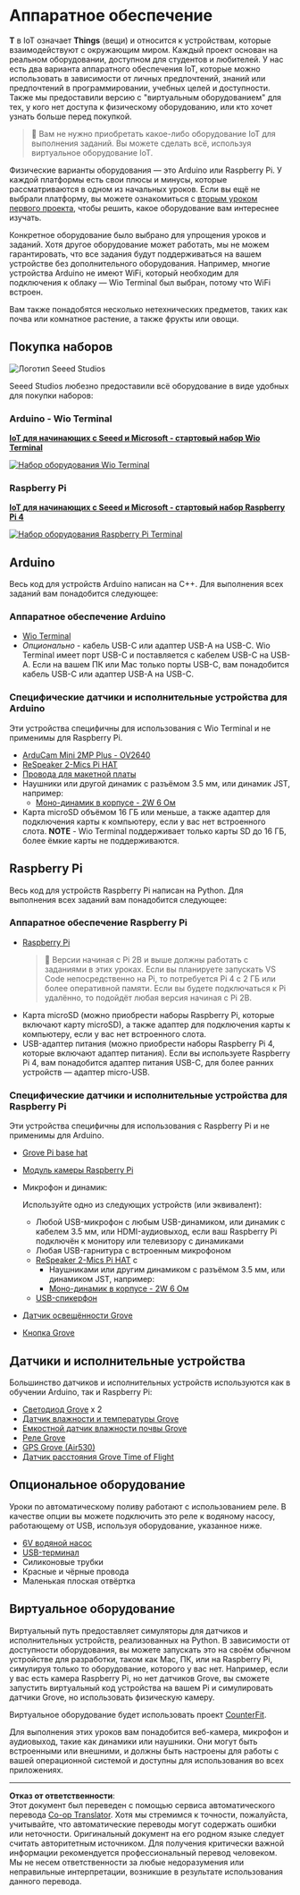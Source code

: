 <!--
CO_OP_TRANSLATOR_METADATA:
{
  "original_hash": "3dce18fab38adf93ff30b8c221b1eec5",
  "translation_date": "2025-08-26T21:24:55+00:00",
  "source_file": "hardware.md",
  "language_code": "ru"
}
-->
# Аппаратное обеспечение

**T** в IoT означает **Things** (вещи) и относится к устройствам, которые взаимодействуют с окружающим миром. Каждый проект основан на реальном оборудовании, доступном для студентов и любителей. У нас есть два варианта аппаратного обеспечения IoT, которые можно использовать в зависимости от личных предпочтений, знаний или предпочтений в программировании, учебных целей и доступности. Также мы предоставили версию с "виртуальным оборудованием" для тех, у кого нет доступа к физическому оборудованию, или кто хочет узнать больше перед покупкой.

> 💁 Вам не нужно приобретать какое-либо оборудование IoT для выполнения заданий. Вы можете сделать всё, используя виртуальное оборудование IoT.

Физические варианты оборудования — это Arduino или Raspberry Pi. У каждой платформы есть свои плюсы и минусы, которые рассматриваются в одном из начальных уроков. Если вы ещё не выбрали платформу, вы можете ознакомиться с [вторым уроком первого проекта](./1-getting-started/lessons/2-deeper-dive/README.md), чтобы решить, какое оборудование вам интереснее изучать.

Конкретное оборудование было выбрано для упрощения уроков и заданий. Хотя другое оборудование может работать, мы не можем гарантировать, что все задания будут поддерживаться на вашем устройстве без дополнительного оборудования. Например, многие устройства Arduino не имеют WiFi, который необходим для подключения к облаку — Wio Terminal был выбран, потому что WiFi встроен.

Вам также понадобятся несколько нетехнических предметов, таких как почва или комнатное растение, а также фрукты или овощи.

## Покупка наборов

![Логотип Seeed Studios](../../translated_images/seeed-logo.74732b6b482b6e8e8bdcc06f0541fc92b1dabf5e3e8f37afb91e04393a8cb977.ru.png)

Seeed Studios любезно предоставили всё оборудование в виде удобных для покупки наборов:

### Arduino - Wio Terminal

**[IoT для начинающих с Seeed и Microsoft - стартовый набор Wio Terminal](https://www.seeedstudio.com/IoT-for-beginners-with-Seeed-and-Microsoft-Wio-Terminal-Starter-Kit-p-5006.html)**

[![Набор оборудования Wio Terminal](../../translated_images/wio-hardware-kit.4c70c48b85e4283a1d73e248d87d49587c0cd077eeb69cb3eca803166f63c9a5.ru.png)](https://www.seeedstudio.com/IoT-for-beginners-with-Seeed-and-Microsoft-Wio-Terminal-Starter-Kit-p-5006.html)

### Raspberry Pi

**[IoT для начинающих с Seeed и Microsoft - стартовый набор Raspberry Pi 4](https://www.seeedstudio.com/IoT-for-beginners-with-Seeed-and-Microsoft-Raspberry-Pi-Starter-Kit-p-5004.html)**

[![Набор оборудования Raspberry Pi Terminal](../../translated_images/pi-hardware-kit.26dbadaedb7dd44c73b0131d5d68ea29472ed0a9744f90d5866c6d82f2d16380.ru.png)](https://www.seeedstudio.com/IoT-for-beginners-with-Seeed-and-Microsoft-Raspberry-Pi-Starter-Kit-p-5004.html)

## Arduino

Весь код для устройств Arduino написан на C++. Для выполнения всех заданий вам понадобится следующее:

### Аппаратное обеспечение Arduino

* [Wio Terminal](https://www.seeedstudio.com/Wio-Terminal-p-4509.html)
* *Опционально* - кабель USB-C или адаптер USB-A на USB-C. Wio Terminal имеет порт USB-C и поставляется с кабелем USB-C на USB-A. Если на вашем ПК или Mac только порты USB-C, вам понадобится кабель USB-C или адаптер USB-A на USB-C.

### Специфические датчики и исполнительные устройства для Arduino

Эти устройства специфичны для использования с Wio Terminal и не применимы для Raspberry Pi.

* [ArduCam Mini 2MP Plus - OV2640](https://www.arducam.com/product/arducam-2mp-spi-camera-b0067-arduino/)
* [ReSpeaker 2-Mics Pi HAT](https://www.seeedstudio.com/ReSpeaker-2-Mics-Pi-HAT.html)
* [Провода для макетной платы](https://www.seeedstudio.com/Breadboard-Jumper-Wire-Pack-241mm-200mm-160mm-117m-p-234.html)
* Наушники или другой динамик с разъёмом 3.5 мм, или динамик JST, например:
  * [Моно-динамик в корпусе - 2W 6 Ом](https://www.seeedstudio.com/Mono-Enclosed-Speaker-2W-6-Ohm-p-2832.html)
* Карта microSD объёмом 16 ГБ или меньше, а также адаптер для подключения карты к компьютеру, если у вас нет встроенного слота. **NOTE** - Wio Terminal поддерживает только карты SD до 16 ГБ, более ёмкие карты не поддерживаются.

## Raspberry Pi

Весь код для устройств Raspberry Pi написан на Python. Для выполнения всех заданий вам понадобится следующее:

### Аппаратное обеспечение Raspberry Pi

* [Raspberry Pi](https://www.raspberrypi.org/products/raspberry-pi-4-model-b/)
  > 💁 Версии начиная с Pi 2B и выше должны работать с заданиями в этих уроках. Если вы планируете запускать VS Code непосредственно на Pi, то потребуется Pi 4 с 2 ГБ или более оперативной памяти. Если вы будете подключаться к Pi удалённо, то подойдёт любая версия начиная с Pi 2B.
* Карта microSD (можно приобрести наборы Raspberry Pi, которые включают карту microSD), а также адаптер для подключения карты к компьютеру, если у вас нет встроенного слота.
* USB-адаптер питания (можно приобрести наборы Raspberry Pi 4, которые включают адаптер питания). Если вы используете Raspberry Pi 4, вам понадобится адаптер питания USB-C, для более ранних устройств — адаптер micro-USB.

### Специфические датчики и исполнительные устройства для Raspberry Pi

Эти устройства специфичны для использования с Raspberry Pi и не применимы для Arduino.

* [Grove Pi base hat](https://www.seeedstudio.com/Grove-Base-Hat-for-Raspberry-Pi.html)
* [Модуль камеры Raspberry Pi](https://www.raspberrypi.org/products/camera-module-v2/)
* Микрофон и динамик:

  Используйте одно из следующих устройств (или эквивалент):
  * Любой USB-микрофон с любым USB-динамиком, или динамик с кабелем 3.5 мм, или HDMI-аудиовыход, если ваш Raspberry Pi подключён к монитору или телевизору с динамиками
  * Любая USB-гарнитура с встроенным микрофоном
  * [ReSpeaker 2-Mics Pi HAT](https://www.seeedstudio.com/ReSpeaker-2-Mics-Pi-HAT.html) с
    * Наушниками или другим динамиком с разъёмом 3.5 мм, или динамиком JST, например:
    * [Моно-динамик в корпусе - 2W 6 Ом](https://www.seeedstudio.com/Mono-Enclosed-Speaker-2W-6-Ohm-p-2832.html)
  * [USB-спикерфон](https://www.amazon.com/USB-Speakerphone-Conference-Business-Microphones/dp/B07Q3D7F8S/ref=sr_1_1?dchild=1&keywords=m0&qid=1614647389&sr=8-1)
* [Датчик освещённости Grove](https://www.seeedstudio.com/Grove-Light-Sensor-v1-2-LS06-S-phototransistor.html)
* [Кнопка Grove](https://www.seeedstudio.com/Grove-Button.html)

## Датчики и исполнительные устройства

Большинство датчиков и исполнительных устройств используются как в обучении Arduino, так и Raspberry Pi:

* [Светодиод Grove](https://www.seeedstudio.com/Grove-LED-Pack-p-4364.html) x 2
* [Датчик влажности и температуры Grove](https://www.seeedstudio.com/Grove-Temperature-Humidity-Sensor-DHT11.html)
* [Емкостной датчик влажности почвы Grove](https://www.seeedstudio.com/Grove-Capacitive-Moisture-Sensor-Corrosion-Resistant.html)
* [Реле Grove](https://www.seeedstudio.com/Grove-Relay.html)
* [GPS Grove (Air530)](https://www.seeedstudio.com/Grove-GPS-Air530-p-4584.html)
* [Датчик расстояния Grove Time of Flight](https://www.seeedstudio.com/Grove-Time-of-Flight-Distance-Sensor-VL53L0X.html)

## Опциональное оборудование

Уроки по автоматическому поливу работают с использованием реле. В качестве опции вы можете подключить это реле к водяному насосу, работающему от USB, используя оборудование, указанное ниже.

* [6V водяной насос](https://www.seeedstudio.com/6V-Mini-Water-Pump-p-1945.html)
* [USB-терминал](https://www.adafruit.com/product/3628)
* Силиконовые трубки
* Красные и чёрные провода
* Маленькая плоская отвёртка

## Виртуальное оборудование

Виртуальный путь предоставляет симуляторы для датчиков и исполнительных устройств, реализованных на Python. В зависимости от доступности оборудования, вы можете запускать это на своём обычном устройстве для разработки, таком как Mac, ПК, или на Raspberry Pi, симулируя только то оборудование, которого у вас нет. Например, если у вас есть камера Raspberry Pi, но нет датчиков Grove, вы сможете запустить виртуальный код устройства на вашем Pi и симулировать датчики Grove, но использовать физическую камеру.

Виртуальное оборудование будет использовать проект [CounterFit](https://github.com/CounterFit-IoT/CounterFit).

Для выполнения этих уроков вам понадобится веб-камера, микрофон и аудиовыход, такие как динамики или наушники. Они могут быть встроенными или внешними, и должны быть настроены для работы с вашей операционной системой и доступны для использования во всех приложениях.

---

**Отказ от ответственности**:  
Этот документ был переведен с помощью сервиса автоматического перевода [Co-op Translator](https://github.com/Azure/co-op-translator). Хотя мы стремимся к точности, пожалуйста, учитывайте, что автоматические переводы могут содержать ошибки или неточности. Оригинальный документ на его родном языке следует считать авторитетным источником. Для получения критически важной информации рекомендуется профессиональный перевод человеком. Мы не несем ответственности за любые недоразумения или неправильные интерпретации, возникшие в результате использования данного перевода.